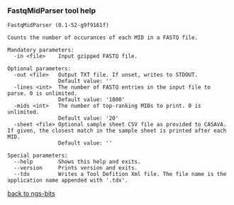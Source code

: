 ### FastqMidParser tool help
	FastqMidParser (0.1-52-g9f9161f)
	
	Counts the number of occurances of each MID in a FASTQ file.
	
	Mandatory parameters:
	  -in <file>    Input gzipped FASTQ file.
	
	Optional parameters:
	  -out <file>   Output TXT file. If unset, writes to STDOUT.
	                Default value: ''
	  -lines <int>  The number of FASTQ entries in the input file to parse. 0 is unlimited.
	                Default value: '1000'
	  -mids <int>   The number of top-ranking MIDs to print. 0 is unlimited.
	                Default value: '20'
	  -sheet <file> Optional sample sheet CSV file as provided to CASAVA. If given, the closest match in the sample sheet is printed after each MID.
	                Default value: ''
	
	Special parameters:
	  --help        Shows this help and exits.
	  --version     Prints version and exits.
	  --tdx         Writes a Tool Defition Xml file. The file name is the application name appended with '.tdx'.
	
[back to ngs-bits](https://github.com/marc-sturm/ngs-bits)
